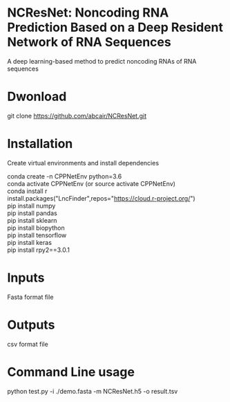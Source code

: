 # NCResNet: Noncoding RNA Prediction Based on a Deep Resident Network of RNA Sequences
A deep learning-based method to predict noncoding RNAs of RNA sequences
# Dwonload
git clone https://github.com/abcair/NCResNet.git  
# Installation
Create virtual environments and install dependencies

conda create -n CPPNetEnv python=3.6  
conda activate CPPNetEnv (or source activate CPPNetEnv)  
conda install r  
install.packages("LncFinder",repos="https://cloud.r-project.org/")  
pip install numpy  
pip install pandas  
pip install sklearn  
pip install biopython  
pip install tensorflow  
pip install keras  
pip install rpy2==3.0.1  

# Inputs
Fasta format file

# Outputs
csv format file

# Command Line usage
python test.py -i ./demo.fasta -m NCResNet.h5 -o result.tsv
